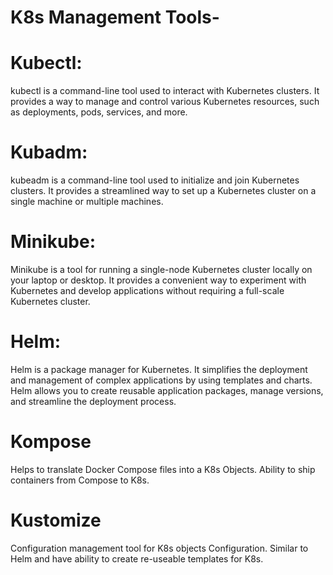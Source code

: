 # K8s Management Tools- 

# Kubectl: 
kubectl is a command-line tool used to interact with Kubernetes clusters. It provides a way to manage and control various Kubernetes resources, such as deployments, pods, services, and more.

# Kubadm:
kubeadm is a command-line tool used to initialize and join Kubernetes clusters. It provides a streamlined way to set up a Kubernetes cluster on a single machine or multiple machines.

# Minikube:
Minikube is a tool for running a single-node Kubernetes cluster locally on your laptop or desktop. It provides a convenient way to experiment with Kubernetes and develop applications without requiring a full-scale Kubernetes cluster.

# Helm:
Helm is a package manager for Kubernetes. It simplifies the deployment and management of complex applications by using templates and charts. Helm allows you to create reusable application packages, manage versions, and streamline the deployment process.

# Kompose
Helps to translate Docker Compose files into a K8s Objects. Ability to ship containers from Compose to K8s.

# Kustomize
Configuration management tool for K8s objects Configuration. Similar to Helm and have ability to create re-useable templates for K8s.
